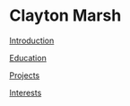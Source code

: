 # Clayton Marsh

[Introduction](./intro.md)

[Education](education.md)

[Projects](projects.md)

[Interests](interests.md)
